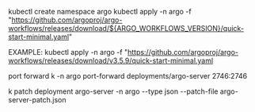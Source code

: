kubectl create namespace argo
kubectl apply -n argo -f "https://github.com/argoproj/argo-workflows/releases/download/${ARGO_WORKFLOWS_VERSION}/quick-start-minimal.yaml"

EXAMPLE:
kubectl apply -n argo -f "https://github.com/argoproj/argo-workflows/releases/download/v3.5.9/quick-start-minimal.yaml

port forward
k -n argo port-forward deployments/argo-server 2746:2746

k patch deployment argo-server -n argo --type json --patch-file argo-server-patch.json
